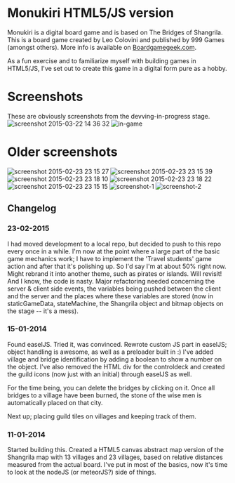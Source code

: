 # Monukiri HTML5/JS version

Monukiri is a digital board game and is based on The Bridges of Shangrila. This is a board game created by Leo Colovini and published by 999 Games (amongst others). More info is available on [Boardgamegeek.com](http://boardgamegeek.com/boardgame/8190/the-bridges-of-Shangrila).

As a fun exercise and to familiarize myself with building games in HTML5/JS, I've set out to create this game in a digital form pure as a hobby.

# Screenshots
These are obviously screenshots from the devving-in-progress stage.
![screenshot 2015-03-22 14 36 32](https://cloud.githubusercontent.com/assets/431360/6769551/de7c65c4-d0a0-11e4-97dc-bdc6a2cf4493.png)
![in-game](https://cloud.githubusercontent.com/assets/431360/6769013/18e19fda-d089-11e4-9001-8396f1c7e136.png)
# Older screenshots
![screenshot 2015-02-23 23 15 27](https://cloud.githubusercontent.com/assets/431360/6338732/44ef302a-bbb1-11e4-8fe7-304ac6b90ff9.png)
![screenshot 2015-02-23 23 15 39](https://cloud.githubusercontent.com/assets/431360/6338731/44ef0afa-bbb1-11e4-837a-dd8acfb4bf3c.png)
![screenshot 2015-02-23 23 18 10](https://cloud.githubusercontent.com/assets/431360/6338789/a7494aa8-bbb1-11e4-83bb-c1aaf52566d5.png)
![screenshot 2015-02-23 23 18 22](https://cloud.githubusercontent.com/assets/431360/6338791/ab387206-bbb1-11e4-8a31-f2a38877c2bb.png)
![screenshot 2015-02-23 23 15 15](https://cloud.githubusercontent.com/assets/431360/6338733/44f0b2ec-bbb1-11e4-9921-93dd92404762.png)
![screenshot-1](https://cloud.githubusercontent.com/assets/431360/6327781/3dd5d8f8-bb60-11e4-815f-958ad61d9483.jpg)
![screenshot-2](https://cloud.githubusercontent.com/assets/431360/6327783/3f4a81d4-bb60-11e4-929e-87f88bf8104a.jpg)

## Changelog
### 23-02-2015
I had moved development to a local repo, but decided to push to this repo every once in a while. I'm now at the point where a large part of the basic game mechanics work; I have to implement the 'Travel students' game action and after that it's polishing up. So I'd say I'm at about 50% right now. Might rebrand it into another theme, such as pirates or islands. Will revisit! And I know, the code is nasty. Major refactoring needed concerning the server & client side events, the variables being pushed between the client and the server and the places where these variables are stored (now in staticGameData, stateMachine, the Shangrila object and bitmap objects on the stage -- it's a mess).

### 15-01-2014
Found easelJS. Tried it, was convinced. Rewrote custom JS part in easelJS; object handling is awesome, as well as a preloader built in :)
I've added village and bridge identification by adding a boolean to show a number on the object. I've also removed the HTML div for the controldeck and created the guild icons (now just with an initial) through easelJS as well.

For the time being, you can delete the bridges by clicking on it. Once all bridges to a village have been burned, the stone of the wise men is automatically placed on that city.

Next up; placing guild tiles on villages and keeping track of them.

### 11-01-2014
Started building this. Created a HTML5 canvas abstract map version of the Shangrila map with 13 villages and 23 villages, based on relative distances measured from the actual board. I've put in most of the basics, now it's time to look at the nodeJS (or meteorJS?) side of things.
